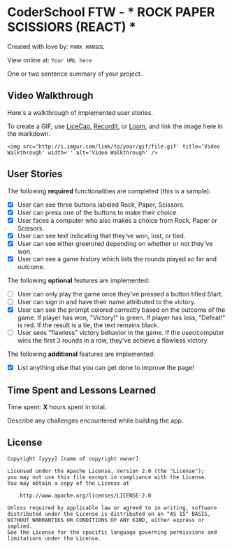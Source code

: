 # CoderSchool FTW - * ROCK PAPER SCISSIORS (REACT) *

Created with love by: `PARK HANSOL`
  
View online at: `Your URL here`
  
One or two sentence summary of your project. 

## Video Walkthrough

Here's a walkthrough of implemented user stories.

To create a GIF, use [LiceCap](http://www.cockos.com/licecap/), [RecordIt](http://www.recordit.co), or [Loom](http://www.useloom.com), and link the image here in the markdown.

```
<img src='http://i.imgur.com/link/to/your/gif/file.gif' title='Video Walkthrough' width='' alt='Video Walkthrough' />
```

## User Stories

The following **required** functionalities are completed (this is a sample):

* [x] User can see three buttons labeled Rock, Paper, Scissors.
* [x] User can press one of the buttons to make their choice.
* [x] User faces a computer who also makes a choice from Rock, Paper or Scissors.
* [x] User can see text indicating that they've won, lost, or tied.
* [x] User can see either green/red depending on whether or not they've won.
* [x] User can see a game history which lists the rounds played so far and outcome.

The following **optional** features are implemented:

* [ ] User can only play the game once they've pressed a button titled Start.
* [ ] User can sign in and have their name attributed to the victory.
* [x] User can see the prompt colored correctly based on the outcome of the game. If player has won, "Victory!" is green. If player has loss, "Defeat!" is red. If the result is a tie, the text remains black.
* [ ] User sees "flawless" victory behavior in the game. If the user/computer wins the first 3 rounds in a row, they've achieve a flawless victory.

The following **additional** features are implemented:

* [x] List anything else that you can get done to improve the page!

## Time Spent and Lessons Learned

Time spent: **X** hours spent in total.

Describe any challenges encountered while building the app.

## License

    Copyright [yyyy] [name of copyright owner]

    Licensed under the Apache License, Version 2.0 (the "License");
    you may not use this file except in compliance with the License.
    You may obtain a copy of the License at

        http://www.apache.org/licenses/LICENSE-2.0

    Unless required by applicable law or agreed to in writing, software
    distributed under the License is distributed on an "AS IS" BASIS,
    WITHOUT WARRANTIES OR CONDITIONS OF ANY KIND, either express or implied.
    See the License for the specific language governing permissions and
    limitations under the License.